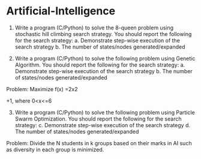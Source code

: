 # Artificial-Intelligence
1. Write a program (C/Python) to solve the 8-queen problem using stochastic hill climbing
search strategy. You should report the following for the search strategy:
a. Demonstrate step-wise execution of the search strategy
b. The number of states/nodes generated/expanded

2. Write a program (C/Python) to solve the following problem using Genetic Algorithm.
You should report the following for the search strategy:
a. Demonstrate step-wise execution of the search strategy
b. The number of states/nodes generated/expanded

Problem: Maximize f(x) =2x2

+1, where 0<x<=6

3. Write a program (C/Python) to solve the following problem using Particle Swarm
Optimization. You should report the following for the search strategy:
c. Demonstrate step-wise execution of the search strategy
d. The number of states/nodes generated/expanded

Problem: Divide the N students in k groups based on their marks in AI such as diversity
in each group is minimized.
